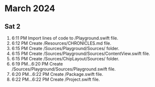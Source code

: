 # March 2024


## Sat 2
1. 6:11 PM Import lines of code to /Playground.swift file.
1. 6:12 PM Create /Resources/CHRONICLES.md file.
1. 6:15 PM Create /Sources/Playground/Sources/ folder.
1. 6:15 PM Create /Sources/Playground/Sources/ContentView.swift file.
1. 6:15 PM Create /Sources/ChipLayout/Sources/ folder.
1. 6:19 PM...6:20 PM Create /Sources/Playground/Sources/Playground.swift file.
1. 6:20 PM...6:22 PM Create /Package.swift file.
1. 6:22 PM...6:22 PM Create /Project.swift file.

